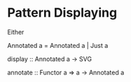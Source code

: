 # Pattern Displaying

Either



Annotated a = Annotated a | Just a

display :: Annotated a -> SVG

annotate :: Functor a => a -> Annotated a


